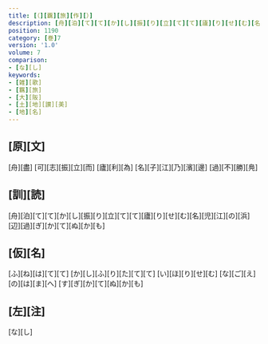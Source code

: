 ```yaml
---
title: [（][覊][旅][作][）]
description: [舟][泊][て][て][か][し][振][り][立][て][て][廬][り][せ][む][名][児][江][の][浜][辺][過][ぎ][か][て][ぬ][か][も]
position: 1190
category: [巻]7
version: '1.0'
volume: 7
comparison:
- [な][し]
keywords:
- [雑][歌]
- [羈][旅]
- [大][阪]
- [土][地][讃][美]
- [地][名]
---
```


## [原][文]

[舟][盡] [可][志][振][立][而] [廬][利][為] [名][子][江][乃][濱][邊] [過][不][勝][鳧]

## [訓][読]

[舟][泊][て][て][か][し][振][り][立][て][て][廬][り][せ][む][名][児][江][の][浜][辺][過][ぎ][か][て][ぬ][か][も]

## [仮][名]

[ふ][ね][は][て][て] [か][し][ふ][り][た][て][て] [い][ほ][り][せ][む] [な][ご][え][の][は][ま][へ] [す][ぎ][か][て][ぬ][か][も]

## [左][注]

[な][し]
